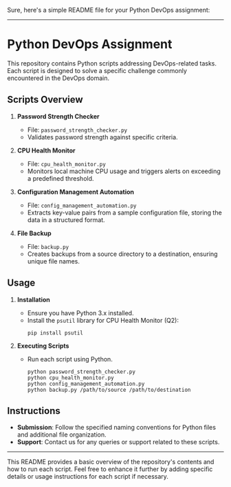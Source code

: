 Sure, here's a simple README file for your Python DevOps assignment:

---

# Python DevOps Assignment

This repository contains Python scripts addressing DevOps-related tasks. Each script is designed to solve a specific challenge commonly encountered in the DevOps domain.

## Scripts Overview

1. **Password Strength Checker**
   - File: `password_strength_checker.py`
   - Validates password strength against specific criteria.

2. **CPU Health Monitor**
   - File: `cpu_health_monitor.py`
   - Monitors local machine CPU usage and triggers alerts on exceeding a predefined threshold.

3. **Configuration Management Automation**
   - File: `config_management_automation.py`
   - Extracts key-value pairs from a sample configuration file, storing the data in a structured format.

4. **File Backup**
   - File: `backup.py`
   - Creates backups from a source directory to a destination, ensuring unique file names.

## Usage

1. **Installation**
   - Ensure you have Python 3.x installed.
   - Install the `psutil` library for CPU Health Monitor (Q2):
     ```
     pip install psutil
     ```

2. **Executing Scripts**
   - Run each script using Python.
     ```
     python password_strength_checker.py
     python cpu_health_monitor.py
     python config_management_automation.py
     python backup.py /path/to/source /path/to/destination
     ```

## Instructions

- **Submission**: Follow the specified naming conventions for Python files and additional file organization.
- **Support**: Contact us for any queries or support related to these scripts.

---

This README provides a basic overview of the repository's contents and how to run each script. Feel free to enhance it further by adding specific details or usage instructions for each script if necessary.
